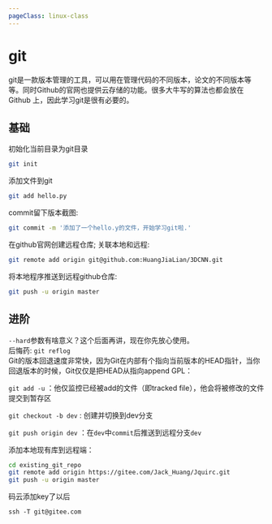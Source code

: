```yaml
---
pageClass: linux-class
---
```


<!--
 * @Description: 
 * @Author: Jack Huang
 * @Github: https://github.com/HuangJiaLian
 * @Date: 2019-09-23 10:10:28
 * @LastEditors: Jack Huang
 * @LastEditTime: 2019-09-23 10:38:53
 -->
# git

git是一款版本管理的工具，可以用在管理代码的不同版本，论文的不同版本等等。同时Github的官网也提供云存储的功能。很多大牛写的算法也都会放在Github
上，因此学习git是很有必要的。

## 基础
初始化当前目录为git目录
```bash
git init
```

添加文件到git
```bash
git add hello.py
```

commit留下版本截图:
```bash
git commit -m '添加了一个hello.y的文件，开始学习git啦.'
```

在github官网创建远程仓库;
关联本地和远程:
```bash
git remote add origin git@github.com:HuangJiaLian/3DCNN.git
```

将本地程序推送到远程github仓库:
```bash
git push -u origin master
```



## 进阶

`--hard`参数有啥意义？这个后面再讲，现在你先放心使用。<br>
后悔药: `git reflog`<br>
Git的版本回退速度非常快，因为Git在内部有个指向当前版本的HEAD指针，当你回退版本的时候，Git仅仅是把HEAD从指向append GPL：<br>

`git add -u` ：他仅监控已经被add的文件（即tracked file），他会将被修改的文件提交到暂存区

`git checkout -b dev` : 创建并切换到dev分支

`git push origin dev` ：在`dev`中`commit`后推送到远程分支`dev`

添加本地现有库到远程端：
``` bash
cd existing_git_repo
git remote add origin https://gitee.com/Jack_Huang/Jquirc.git
git push -u origin master
```

码云添加key了以后
```
ssh -T git@gitee.com
```
